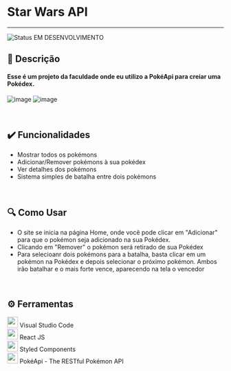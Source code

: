 # Star Wars API

<hr>

![Status EM DESENVOLVIMENTO](https://user-images.githubusercontent.com/71471494/168901198-9943144f-7e70-4564-8227-d3aae8a8ab52.png)

## 📑 Descrição
<h4> Esse é um projeto da faculdade onde eu utilizo a PokéApi para creiar uma Pokédex. </h4>

![image](https://user-images.githubusercontent.com/71471494/171211372-9ae645b8-b009-447f-9f1a-942e6b2decb9.png)
![image](https://user-images.githubusercontent.com/71471494/171211486-6d65f194-5252-4fdb-91d8-6c565a264aa6.png)


<br>

## ✔️ Funcionalidades
<ul>
  <li> Mostrar todos os pokémons </li>
  <li> Adicionar/Remover pokémons à sua pokédex </li>
  <li> Ver detalhes dos pokémons </li>
  <li> Sistema simples de batalha entre dois pokémons </li>
</ul>

<br>

## 🔍 Como Usar
<ul>
  <li> O site se inicia na página Home, onde você pode clicar em "Adicionar" para que o pokémon seja adicionado na sua Pokédex. </li>
  <li> Clicando em "Remover" o pokémon será retirado de sua Pokédex</li>
  <li> Para selecioanr dois pokémons para a batalha, basta clicar em um pokémon na Pokédex e depois selecionar o próximo pokémon. Ambos irão batalhar e o mais forte vence, aparecendo na tela o vencedor</li>
</ul>

<br>

## ⚙️ Ferramentas

[<img src="https://upload.wikimedia.org/wikipedia/commons/9/9a/Visual_Studio_Code_1.35_icon.svg" width="25em">](https://code.visualstudio.com) Visual Studio Code
<br>
[<img src="https://upload.wikimedia.org/wikipedia/commons/a/a7/React-icon.svg" width="25em">](https://pt-br.reactjs.org) React JS
<br>
[<img src="https://avatars.githubusercontent.com/u/20658825?s=200&v=4" width="25em">](https://styled-components.com/) Styled Components
<br>
[<img src="https://user-images.githubusercontent.com/71471494/171213514-62b0c0fe-a07b-485c-9810-b7771349cded.png" width="25em">](https://pokeapi.co) PokéApi - The RESTful Pokémon API
